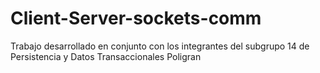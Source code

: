 # Client-Server-sockets-comm
Trabajo desarrollado en conjunto con los integrantes del subgrupo 14 de Persistencia y Datos Transaccionales Poligran
